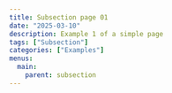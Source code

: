 ```yaml
---
title: Subsection page 01
date: "2025-03-10"
description: Example 1 of a simple page
tags: ["Subsection"]
categories: ["Examples"]
menus:
  main:
    parent: subsection
---
```

